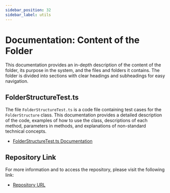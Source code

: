```yaml
---
sidebar_position: 32
sidebar_label: utils
---
```


# Documentation: Content of the Folder

This documentation provides an in-depth description of the content of the folder, its purpose in the system, and the files and folders it contains. The folder is divided into sections with clear headings and subheadings for easy navigation.

## FolderStructureTest.ts

The file `FolderStructureTest.ts` is a code file containing test cases for the `FolderStructure` class. This documentation provides a detailed description of the code, examples of how to use the class, descriptions of each method, parameters in methods, and explanations of non-standard technical concepts.

- [FolderStructureTest.ts Documentation](FolderStructureTest.ts)

## Repository Link

For more information and to access the repository, please visit the following link:

- [Repository URL](https://github.com/ingig/code-narrator/__tests__/utils)